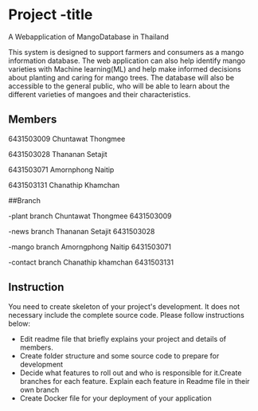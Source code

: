 # Project -title
A Webapplication of MangoDatabase in Thailand

This system is designed to support farmers and
consumers as a mango information database. The web
application can also help identify mango varieties with Machine learning(ML) and help make informed decisions about planting
and caring for mango trees. The database will also be accessible
to the general public, who will be able to learn about the
different varieties of mangoes and their characteristics. 
## Members
  6431503009 Chuntawat Thongmee
  
  6431503028 Thananan Setajit
  
  6431503071 Amornphong Naitip 
  
  6431503131 Chanathip Khamchan


##Branch

  -plant branch Chuntawat Thongmee 6431503009
  
  -news branch Thananan Setajit 6431503028
  
  -mango branch Amorngphong Naitip 6431503071
  
  -contact branch Chanathip khamchan 6431503131


## Instruction
You need to create skeleton of your project's development. It does not necessary include the complete source code. Please follow instructions below:
- Edit readme file that briefly explains your project and details of members.​ 
- Create folder structure and some source code to prepare for development
- Decide what features to roll out and who is responsible for it.​ Create branches for each feature. Explain each feature in Readme file in their own branch​ 
- Create Docker file for your deployment of your application 
